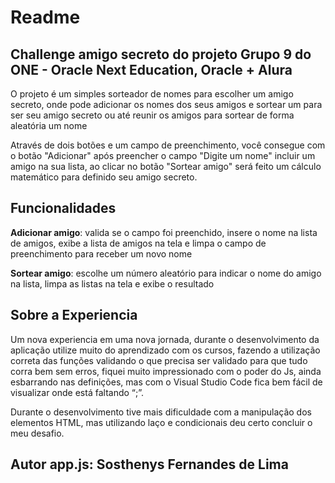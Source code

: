 <h1>Readme</h1>
<h2>Challenge amigo secreto do projeto Grupo 9 do ONE - Oracle Next Education, Oracle + Alura</h2>
<p>  O projeto é um simples sorteador de nomes para escolher um amigo secreto, onde pode adicionar os nomes dos seus amigos e sortear um para ser seu amigo secreto ou até reunir os amigos para sortear de forma aleatória um nome</p>
<p>  Através de dois botões e um campo de preenchimento, você consegue com o botão "Adicionar" após preencher o campo "Digite um nome" incluir um amigo na sua lista, ao clicar no botão "Sortear amigo" será feito um cálculo matemático para definido seu amigo secreto. </p>
<h2>Funcionalidades</h2>
<p>  <b>Adicionar amigo</b>: valida se o campo foi preenchido, insere o nome na lista de amigos, exibe a lista de amigos na tela e limpa o campo de preenchimento para receber um novo nome</p>
<p>  <b>Sortear amigo</b>: escolhe um número aleatório para indicar o nome do amigo na lista, limpa as listas na tela e exibe o resultado</p>
<h2>Sobre a Experiencia</h2>
<p>Um nova experiencia em uma nova jornada, durante o desenvolvimento da aplicação utilize muito do aprendizado com os cursos, fazendo a utilização correta das funções validando o que precisa ser validado para que tudo corra bem sem erros, fiquei muito impressionado com o poder do Js, ainda esbarrando nas definições, mas com o Visual Studio Code fica bem fácil de visualizar onde está faltando “;”. </p>
<p>Durante o desenvolvimento tive mais dificuldade com a manipulação dos elementos HTML, mas utilizando laço e condicionais deu certo concluir o meu desafio. </p>

<h2>Autor app.js: Sosthenys Fernandes de Lima</h2>
